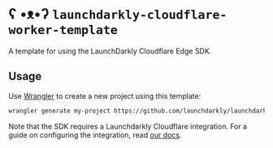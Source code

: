 # ʕ •ᴥ•ʔ `launchdarkly-cloudflare-worker-template`

A template for using the LaunchDarkly Cloudflare Edge SDK.

## Usage

Use [Wrangler](https://developers.cloudflare.com/workers/cli-wrangler) to create a new project using this template:

```bash
wrangler generate my-project https://github.com/launchdarkly/launchdarkly-cloudflare-worker-template
```

Note that the SDK requires a Launchdarkly Cloudflare integration. For a guide on configuring the integration, read [our docs](https://docs.launchdarkly.com/integrations/cloudflare).
